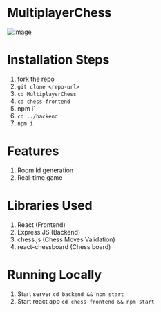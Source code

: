 # MultiplayerChess

![image](https://github.com/devarsh-mavani-19/MultiplayerChess/assets/55136047/7f63646e-2abc-4306-bb2d-69f8116a4713)

# Installation Steps
1. fork the repo
2. ```git clone <repo-url>```
3. `cd MultiplayerChess`
4. `cd chess-frontend `
5. npm i`
6. `cd ../backend`
7. `npm i`
 
# Features
1. Room Id generation
2. Real-time game
  
# Libraries Used
1. React (Frontend)
2. Express.JS (Backend)
3. chess.js (Chess Moves Validation)
4. react-chessboard (Chess board)
  
# Running Locally
1. Start server ```cd backend && npm start```
2. Start react app ```cd chess-frontend && npm start```
